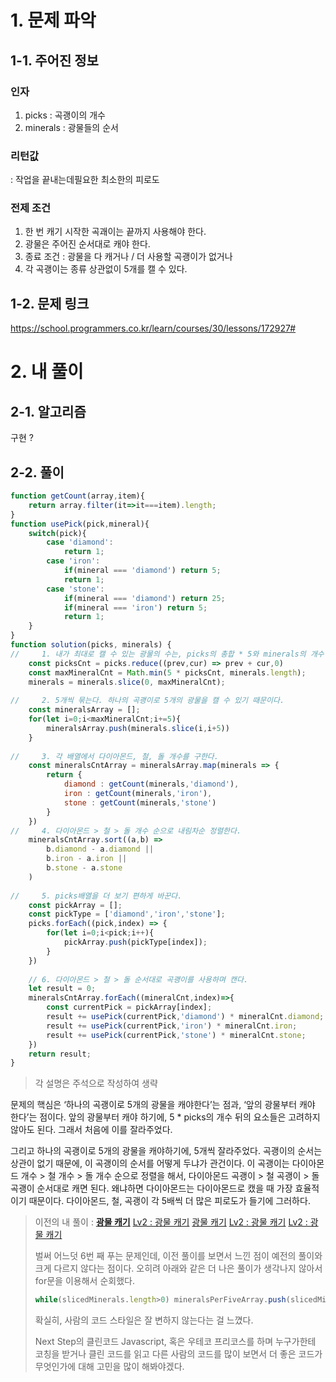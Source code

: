 # 1. 문제 파악

## 1-1. 주어진 정보

### 인자

1. picks : 곡괭이의 개수
2. minerals : 광물들의 순서

### 리턴값

: 작업을 끝내는데필요한 최소한의 피로도

### 전제 조건

1. 한 번 캐기 시작한 곡괘이는 끝까지 사용해야 한다.
2. 광물은 주어진 순서대로 캐야 한다.
3. 종료 조건 : 광물을 다 캐거나 / 더 사용할 곡괭이가 없거나
4. 각 곡괭이는 종류 상관없이 5개를 캘 수 있다.

## 1-2. 문제 링크

https://school.programmers.co.kr/learn/courses/30/lessons/172927#

# 2. 내 풀이

## 2-1. 알고리즘

구현 ?

## 2-2. 풀이

```jsx
function getCount(array,item){
    return array.filter(it=>it===item).length;
}
function usePick(pick,mineral){
    switch(pick){
        case 'diamond':
            return 1;
        case 'iron':
            if(mineral === 'diamond') return 5;
            return 1;
        case 'stone':
            if(mineral === 'diamond') return 25;
            if(mineral === 'iron') return 5;
            return 1;
    }
}
function solution(picks, minerals) {
//     1. 내가 최대로 캘 수 있는 광물의 수는, picks의 총합 * 5와 minerals의 개수 중 더 작은 수이다.
    const picksCnt = picks.reduce((prev,cur) => prev + cur,0)
    const maxMineralCnt = Math.min(5 * picksCnt, minerals.length);
    minerals = minerals.slice(0, maxMineralCnt);
    
//     2. 5개씩 묶는다. 하나의 곡괭이로 5개의 광물을 캘 수 있기 때문이다.
    const mineralsArray = [];
    for(let i=0;i<maxMineralCnt;i+=5){
        mineralsArray.push(minerals.slice(i,i+5))
    }
    
//     3. 각 배열에서 다이아몬드, 철, 돌 개수를 구한다.
    const mineralsCntArray = mineralsArray.map(minerals => {
        return { 
            diamond : getCount(minerals,'diamond'),
            iron : getCount(minerals,'iron'),
            stone : getCount(minerals,'stone')
        }
    })
//     4. 다이아몬드 > 철 > 돌 개수 순으로 내림차순 정렬한다.
    mineralsCntArray.sort((a,b) => 
        b.diamond - a.diamond ||
        b.iron - a.iron ||
        b.stone - a.stone
    )
    
//     5. picks배열을 더 보기 편하게 바꾼다.
    const pickArray = [];
    const pickType = ['diamond','iron','stone'];
    picks.forEach((pick,index) => {
        for(let i=0;i<pick;i++){
            pickArray.push(pickType[index]);
        }
    })
    
    // 6. 다이아몬드 > 철 > 돌 순서대로 곡괭이를 사용하며 캔다.
    let result = 0;
    mineralsCntArray.forEach((mineralCnt,index)=>{
        const currentPick = pickArray[index];
        result += usePick(currentPick,'diamond') * mineralCnt.diamond;
        result += usePick(currentPick,'iron') * mineralCnt.iron;
        result += usePick(currentPick,'stone') * mineralCnt.stone;
    })
    return result;
}
```

> 각 설명은 주석으로 작성하여 생략
> 

문제의 핵심은 ‘하나의 곡괭이로 5개의 광물을 캐야한다’는 점과, ‘앞의 광물부터 캐야 한다’는 점이다. 앞의 광물부터 캐야 하기에, 5 * picks의 개수 뒤의 요소들은 고려하지 않아도 된다. 그래서 처음에 이를 잘라주었다. 

그리고 하나의 곡괭이로 5개의 광물을 캐야하기에, 5개씩 잘라주었다. 곡괭이의 순서는 상관이 없기 때문에, 이 곡괭이의 순서를 어떻게 두냐가 관건이다. 이 곡괭이는 다이아몬드 개수 > 철 개수 > 돌 개수 순으로 정렬을 해서, 다이아몬드 곡괭이 > 철 곡괭이 > 돌 곡괭이 순서대로 캐면 된다. 왜냐하면 다이아몬드는 다이아몬드로 캤을 때 가장 효율적이기 때문이다. 다이아몬드, 철, 곡괭이 각 5배씩 더 많은 피로도가 들기에 그러하다.

> 이전의 내 풀이 : [**광물 캐기**](https://www.notion.so/ff981faf1f534f52be601f3d5ccb09cc?pvs=21) [Lv2 : 광물 캐기](https://www.notion.so/Lv2-8fc29643b4db47e0aad6288deb2c1234?pvs=21) [광물 캐기](https://www.notion.so/f933dea417724a898836c1525c36ebdd?pvs=21) [Lv2 : 광물 캐기](https://www.notion.so/Lv2-daf6703ae2ab47d99ba5ba1b559e3373?pvs=21) [Lv2 : 광물 캐기](https://www.notion.so/Lv2-8fc29643b4db47e0aad6288deb2c1234?pvs=21)
> 
> 
> 벌써 어느덧 6번 째 푸는 문제인데, 이전 풀이를 보면서 느낀 점이 예전의 풀이와 크게 다르지 않다는 점이다. 오히려 아래와 같은 더 나은 풀이가 생각나지 않아서 for문을 이용해서 순회했다.
> 
> ```jsx
> while(slicedMinerals.length>0) mineralsPerFiveArray.push(slicedMinerals.splice(0,5));
> ```
> 
> 확실히, 사람의 코드 스타일은 잘 변하지 않는다는 걸 느꼈다. 
> 
> Next Step의 클린코드 Javascript, 혹은 우테코 프리코스를 하며 누구가한테 코칭을 받거나
> 클린 코드를 읽고 다른 사람의 코드를 많이 보면서 더 좋은 코드가 무엇인가에 대해 고민을 많이 해봐야겠다.
>